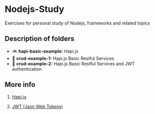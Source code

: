 # Nodejs-Study

Exercises for personal study of Nodejs, frameworks and related topics

## Description of folders
- 🚲  __hapi-basic-example:__ Hapi.js
- 🚕  __crud-example-1:__ Hapi.js Basic Restful Services
- 🚜  __crud-example-2:__ Hapi.js Basic Restful Services and JWT authentication
 
## More info
 1. [Hapi.js](https://hapijs.com/)
 
 2. [JWT (Json Web Tokens)](https://jwt.io/)
 
